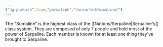 ```yaml
---
{"dg-publish":true,"permalink":"/unsorted/sumaline/"}
---
```



The "Sumaline" is the highest class of the [[Nations/Serpaline\|Serpaline's]] class system. They are composed of only 7 people and hold most of the power of Serpaline. Each member is known for at least one thing they've brought to Serpaline.